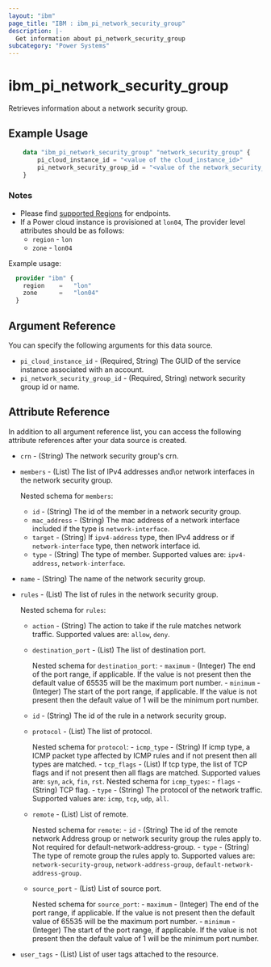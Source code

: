 ```yaml
---
layout: "ibm"
page_title: "IBM : ibm_pi_network_security_group"
description: |-
  Get information about pi_network_security_group
subcategory: "Power Systems"
---
```


# ibm_pi_network_security_group

Retrieves information about a network security group.

## Example Usage

```terraform
    data "ibm_pi_network_security_group" "network_security_group" {
        pi_cloud_instance_id = "<value of the cloud_instance_id>"
        pi_network_security_group_id = "<value of the network_security_group_id>"
    }
```

### Notes

- Please find [supported Regions](https://cloud.ibm.com/apidocs/power-cloud#endpoint) for endpoints.
- If a Power cloud instance is provisioned at `lon04`, The provider level attributes should be as follows:
  - `region` - `lon`
  - `zone` - `lon04`
  
Example usage:

  ```terraform
    provider "ibm" {
      region    =   "lon"
      zone      =   "lon04"
    }
  ```

## Argument Reference

You can specify the following arguments for this data source.

- `pi_cloud_instance_id` - (Required, String) The GUID of the service instance associated with an account.
- `pi_network_security_group_id` - (Required, String) network security group id or name.

## Attribute Reference

In addition to all argument reference list, you can access the following attribute references after your data source is created.

- `crn` - (String) The network security group's crn.

- `members` - (List) The list of IPv4 addresses and\or network interfaces in the network security group.

  Nested schema for `members`:
  - `id` - (String) The id of the member in a network security group.
  - `mac_address` - (String) The mac address of a network interface included if the type is `network-interface`.
  - `target` - (String) If `ipv4-address` type, then IPv4 address or if `network-interface` type, then network interface id.
  - `type` - (String) The type of member. Supported values are: `ipv4-address`, `network-interface`.

- `name` - (String) The name of the network security group.

- `rules` - (List) The list of rules in the network security group.

  Nested schema for `rules`:
  - `action` - (String) The action to take if the rule matches network traffic. Supported values are: `allow`, `deny`.
  - `destination_port` - (List) The list of destination port.

      Nested schema for `destination_port`:
        - `maximum` - (Integer) The end of the port range, if applicable. If the value is not present then the default value of 65535 will be the maximum port number.
        - `minimum` - (Integer) The start of the port range, if applicable. If the value is not present then the default value of 1 will be the minimum port number.
  - `id` - (String) The id of the rule in a network security group.
  - `protocol` - (List) The list of protocol.

      Nested schema for `protocol`:
        - `icmp_type` - (String) If icmp type, a ICMP packet type affected by ICMP rules and if not present then all types are matched.
        - `tcp_flags` - (List) If tcp type, the list of TCP flags and if not present then all flags are matched. Supported values are: `syn`, `ack`, `fin`, `rst`.
         Nested schema for `icmp_types`:
         - `flags` - (String) TCP flag.
        - `type` - (String) The protocol of the network traffic. Supported values are: `icmp`, `tcp`, `udp`, `all`.
  - `remote` - (List) List of remote.

      Nested schema for `remote`:
        - `id` - (String) The id of the remote network Address group or network security group the rules apply to. Not required for default-network-address-group.
        - `type` - (String) The type of remote group the rules apply to. Supported values are: `network-security-group`, `network-address-group`, `default-network-address-group`.
  - `source_port` - (List) List of source port.

      Nested schema for `source_port`:
        - `maximum` - (Integer) The end of the port range, if applicable. If the value is not present then the default value of 65535 will be the maximum port number.
        - `minimum` - (Integer) The start of the port range, if applicable. If the value is not present then the default value of 1 will be the minimum port number.
- `user_tags` - (List) List of user tags attached to the resource.
